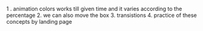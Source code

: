 1 . animation colors works till given time and it varies according to the percentage 
2. we can also move the box
3. transistions
4. practice of these concepts by landing page